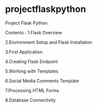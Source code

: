 # projectflaskpython
Project Flask Python


Contents :
1.Flask Overview

2.Environment Setup and Flask Installation

3.First Application

4.Creating Flask Endpoint

5.Working with Templates

6.Social Media Comments Template

7.Processing HTML Forms

8.Database Connectivity

